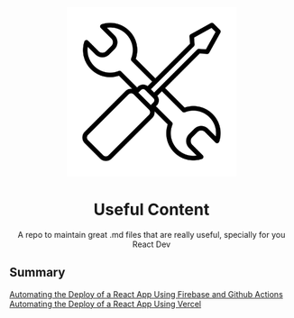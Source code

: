 <div align="center">
  <img width="300px" src="./assets/1024px-Noun_Project_tools_icon_943586_cc.svg.png" />

# Useful Content
A repo to maintain great .md files that are really useful, specially for you React Dev

</div>

## Summary

[Automating the Deploy of a React App Using Firebase and Github Actions](./deploying-a-react-app-using-firebase/deploying-a-react-app-using-firebase.md)
[Automating the Deploy of a React App Using Vercel]()
